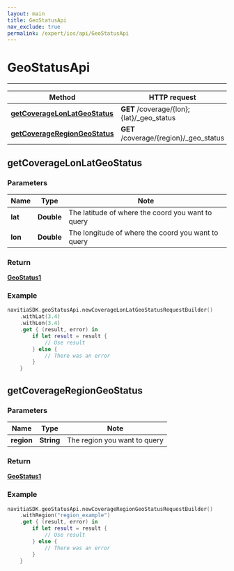 ```yaml
---
layout: main
title: GeoStatusApi
nav_exclude: true
permalink: /expert/ios/api/GeoStatusApi
---
```


# GeoStatusApi

---

Method | HTTP request
------------- | -------------
[**getCoverageLonLatGeoStatus**](#getCoverageLonLatGeoStatus) | **GET** /coverage/{lon};{lat}/_geo_status
[**getCoverageRegionGeoStatus**](#getCoverageRegionGeoStatus) | **GET** /coverage/{region}/_geo_status

## **getCoverageLonLatGeoStatus**

### Parameters

Name | Type | Note
---- | ---- | ----
**lat** | **Double**|  The latitude of where the coord you want to query 
**lon** | **Double**|  The longitude of where the coord you want to query 

### Return
[**GeoStatus1**](../model/GeoStatus1)


### Example
```swift
navitiaSDK.geoStatusApi.newCoverageLonLatGeoStatusRequestBuilder()
    .withLat(3.4)
    .withLon(3.4)
    .get { (result, error) in
        if let result = result {
            // Use result
        } else {
            // There was an error
        }
    }
```

## **getCoverageRegionGeoStatus**

### Parameters

Name | Type | Note
---- | ---- | ----
**region** | **String**|  The region you want to query 

### Return
[**GeoStatus1**](../model/GeoStatus1)


### Example
```swift
navitiaSDK.geoStatusApi.newCoverageRegionGeoStatusRequestBuilder()
    .withRegion("region_example")
    .get { (result, error) in
        if let result = result {
            // Use result
        } else {
            // There was an error
        }
    }
```

